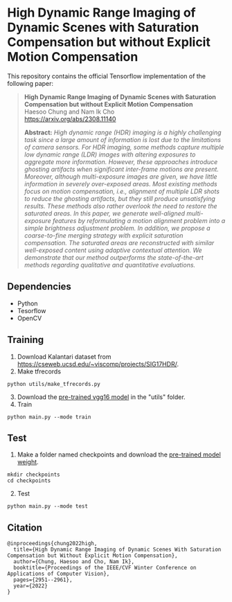 # High Dynamic Range Imaging of Dynamic Scenes with Saturation Compensation but without Explicit Motion Compensation 

This repository contains the official Tensorflow implementation of the following paper:

> **High Dynamic Range Imaging of Dynamic Scenes with Saturation Compensation but without Explicit Motion Compensation**<br>
> Haesoo Chung and Nam Ik Cho<br>
> https://arxiv.org/abs/2308.11140
>
> **Abstract:** *High dynamic range (HDR) imaging is a highly challenging task since a large amount of information is lost due to the limitations of camera sensors. For HDR imaging, some methods capture multiple low dynamic range (LDR) images with altering exposures to aggregate more information. However, these approaches introduce ghosting artifacts when significant inter-frame motions are present. Moreover, although multi-exposure images are given, we have little information in severely over-exposed areas. Most existing methods focus on motion compensation, i.e., alignment of multiple LDR shots to reduce the ghosting artifacts, but they still produce unsatisfying results. These methods also rather overlook the need to restore the saturated areas. In this paper, we generate well-aligned multi-exposure features by reformulating a motion alignment problem into a
simple brightness adjustment problem. In addition, we propose a coarse-to-fine merging strategy with explicit saturation compensation. The saturated areas are reconstructed with similar well-exposed content using adaptive contextual attention. We demonstrate that our method outperforms the state-of-the-art methods regarding qualitative and quantitative evaluations.*

## Dependencies
* Python
* Tesorflow 
* OpenCV

## Training
1. Download Kalantari dataset from https://cseweb.ucsd.edu/~viscomp/projects/SIG17HDR/.
2. Make tfrecords
```
python utils/make_tfrecords.py
```
3. Download the [pre-trained vgg16 model](https://drive.google.com/file/d/1-Pp-ZBzrGxgIh5VlyBWZcRly8QT5ZhnG/view?usp=sharing) in the "utils" folder.
4. Train
```
python main.py --mode train
```
## Test
1. Make a folder named checkpoints and download the [pre-trained model weight](https://drive.google.com/drive/folders/1sh33O7RVPJ8H-0BIKqcZuMXkMCQ74JM2?usp=sharing).
```
mkdir checkpoints
cd checkpoints
```
2. Test
```
python main.py --mode test 
```

## Citation
```
@inproceedings{chung2022high,
  title={High Dynamic Range Imaging of Dynamic Scenes With Saturation Compensation but Without Explicit Motion Compensation},
  author={Chung, Haesoo and Cho, Nam Ik},
  booktitle={Proceedings of the IEEE/CVF Winter Conference on Applications of Computer Vision},
  pages={2951--2961},
  year={2022}
}
```
